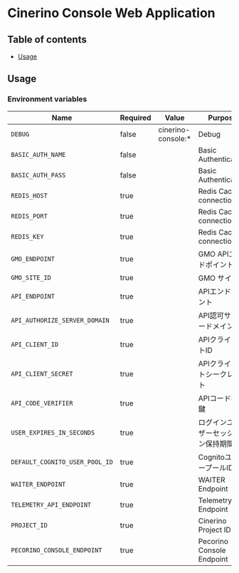 # Cinerino Console Web Application

## Table of contents

* [Usage](#usage)

## Usage

### Environment variables

| Name                           | Required | Value              | Purpose                   |
|--------------------------------|----------|--------------------|---------------------------|
| `DEBUG`                        | false    | cinerino-console:* | Debug                     |
| `BASIC_AUTH_NAME`              | false    |                    | Basic Authentication      |
| `BASIC_AUTH_PASS`              | false    |                    | Basic Authentication      |
| `REDIS_HOST`                   | true     |                    | Redis Cache connection    |
| `REDIS_PORT`                   | true     |                    | Redis Cache connection    |
| `REDIS_KEY`                    | true     |                    | Redis Cache connection    |
| `GMO_ENDPOINT`                 | true     |                    | GMO APIエンドポイント            |
| `GMO_SITE_ID`                  | true     |                    | GMO サイトID                 |
| `API_ENDPOINT`                 | true     |                    | APIエンドポイント                |
| `API_AUTHORIZE_SERVER_DOMAIN`  | true     |                    | API認可サーバードメイン             |
| `API_CLIENT_ID`                | true     |                    | APIクライアントID               |
| `API_CLIENT_SECRET`            | true     |                    | APIクライアントシークレット           |
| `API_CODE_VERIFIER`            | true     |                    | APIコード検証鍵                 |
| `USER_EXPIRES_IN_SECONDS`      | true     |                    | ログインユーザーセッション保持期間         |
| `DEFAULT_COGNITO_USER_POOL_ID` | true     |                    | CognitoユーザープールID          |
| `WAITER_ENDPOINT`              | true     |                    | WAITER Endpoint           |
| `TELEMETRY_API_ENDPOINT`       | true     |                    | Telemetry API Endpoint    |
| `PROJECT_ID`                   | true     |                    | Cinerino Project ID       |
| `PECORINO_CONSOLE_ENDPOINT`    | true     |                    | Pecorino Console Endpoint |
